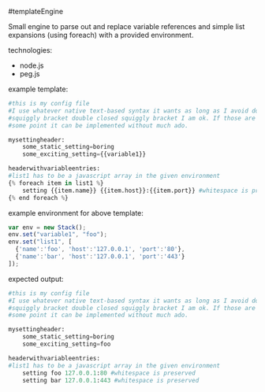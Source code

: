 #templateEngine

Small engine to parse out and replace variable references and simple list expansions (using foreach) with a provided environment.

technologies:
 - node.js
 - peg.js

example template:
```Python
#this is my config file
#I use whatever native text-based syntax it wants as long as I avoid double open 
#squiggly bracket double closed squiggly bracket I am ok. If those are needed at 
#some point it can be implemented without much ado.

mysettingheader:
    some_static_setting=boring
    some_exciting_setting={{variable1}}

headerwithvariableentries:
#list1 has to be a javascript array in the given environment
{% foreach item in list1 %}
    setting {{item.name}} {{item.host}}:{{item.port}} #whitespace is preserved
{% end foreach %}
```

example environment for above template:
```JavaScript
var env = new Stack();
env.set("variable1", "foo");
env.set("list1", [
  {'name':'foo', 'host':'127.0.0.1', 'port':'80'}, 
  {'name':'bar', 'host':'127.0.0.1', 'port':'443'}
]);
```

expected output:
```Python
#this is my config file
#I use whatever native text-based syntax it wants as long as I avoid double open 
#squiggly bracket double closed squiggly bracket I am ok. If those are needed at 
#some point it can be implemented without much ado.

mysettingheader:
    some_static_setting=boring
    some_exciting_setting=foo

headerwithvariableentries:
#list1 has to be a javascript array in the given environment
    setting foo 127.0.0.1:80 #whitespace is preserved
    setting bar 127.0.0.1:443 #whitespace is preserved
```

